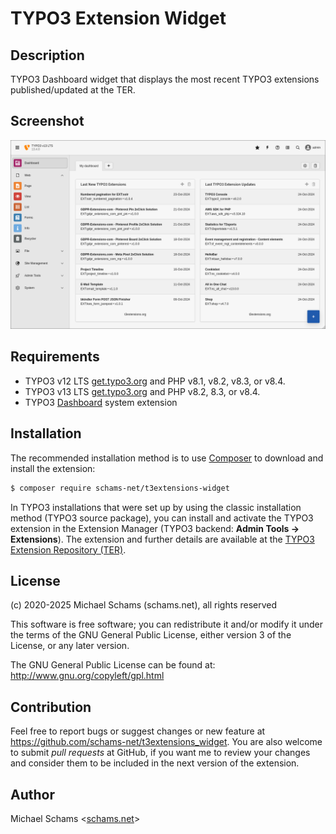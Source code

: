 # TYPO3 Extension Widget

## Description

TYPO3 Dashboard widget that displays the most recent TYPO3 extensions published/updated at the TER.

## Screenshot

![TYPO3 Dashboard Widget](Documentation/Images/screenshot.png?raw=true "TYPO3 Dashboard Widget")

## Requirements

* TYPO3 v12 LTS [get.typo3.org](https://get.typo3.org/version/12) and PHP v8.1, v8.2, v8.3, or v8.4.
* TYPO3 v13 LTS [get.typo3.org](https://get.typo3.org/version/13) and PHP v8.2, 8.3, or v8.4.
* TYPO3 [Dashboard](https://docs.typo3.org/c/typo3/cms-dashboard/main/en-us/) system extension

## Installation

The recommended installation method is to use [Composer](https://getcomposer.org/) to download and install the extension:

```bash
$ composer require schams-net/t3extensions-widget
```

In TYPO3 installations that were set up by using the classic installation method (TYPO3 source package), you can install and activate the TYPO3 extension in the Extension Manager (TYPO3 backend: **Admin Tools → Extensions**). The extension and further details are available at the [TYPO3 Extension Repository (TER)](https://extensions.typo3.org/extension/t3extensions_widget).

## License

(c) 2020-2025 Michael Schams (schams.net), all rights reserved

This software is free software; you can redistribute it and/or modify it under the terms of the GNU General Public License, either version 3 of the License, or any later version.

The GNU General Public License can be found at:  
<http://www.gnu.org/copyleft/gpl.html>

## Contribution

Feel free to report bugs or suggest changes or new feature at <https://github.com/schams-net/t3extensions_widget>.
You are also welcome to submit *pull requests* at GitHub, if you want me to review your changes and consider them to be included in the next version of the extension.

## Author

Michael Schams <[schams.net](https://schams.net)>
